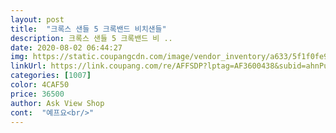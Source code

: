 ```yaml
---
layout: post 
title:  "크록스 샌들 5 크록밴드 비치샌들" 
description: 크록스 샌들 5 크록밴드 비 ..
date: 2020-08-02 06:44:27 
img: https://static.coupangcdn.com/image/vendor_inventory/a633/5f1f0fe9b9aae9dc0242ff72539569e2d69a7c384ec3c163f1f5689ef0ee.jpg 
linkUrl: https://link.coupang.com/re/AFFSDP?lptag=AF3600438&subid=ahnPublicAsk&pageKey=226293481&itemId=716951793&vendorItemId=4814962981&traceid=V0-113-e693367a4a10d8b4 
categories: [1007] 
color: 4CAF50 
price: 36500 
author: Ask View Shop 
cont:  "예프요<br/>" 
---
```

